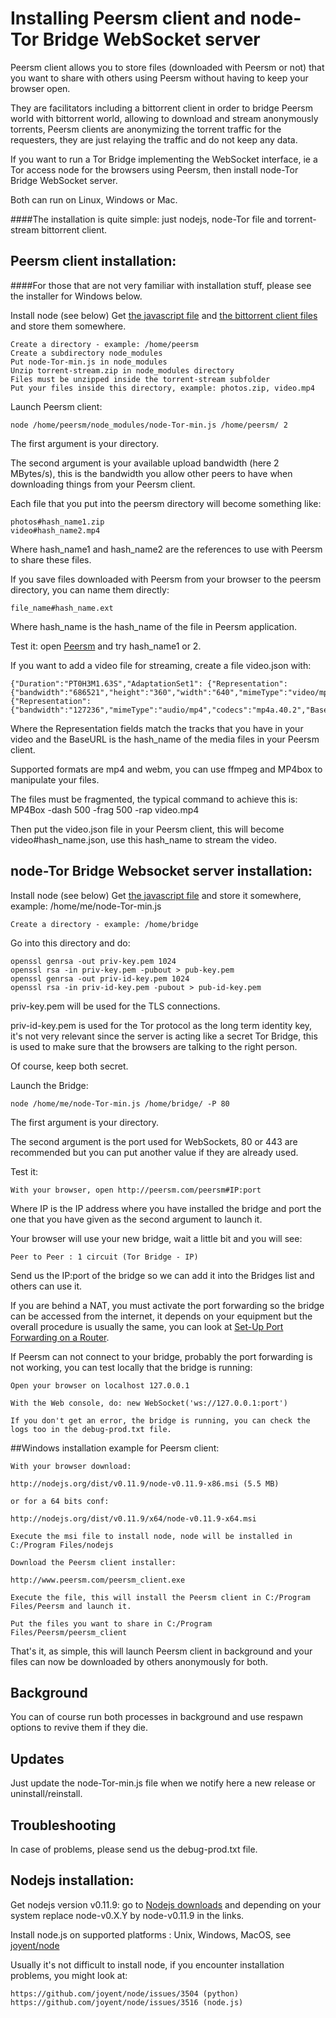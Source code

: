 Installing Peersm client and node-Tor Bridge WebSocket server
===

Peersm client allows you to store files (downloaded with Peersm or not) that you want to share with others using Peersm without having to keep your browser open.

They are facilitators including a bittorrent client in order to bridge Peersm world with bittorrent world, allowing to download and stream anonymously torrents, Peersm clients are anonymizing the torrent traffic for the requesters, they are just relaying the traffic and do not keep any data.

If you want to run a Tor Bridge implementing the WebSocket interface, ie a Tor access node for the browsers using Peersm, then install node-Tor Bridge WebSocket server.

Both can run on Linux, Windows or Mac.

####The installation is quite simple: just nodejs, node-Tor file and torrent-stream bittorrent client.

## Peersm client installation:

####For those that are not very familiar with installation stuff, please see the installer for Windows below.

Install node (see below)
Get [the javascript file](http://www.peersm.com/node-Tor-min.js) and [the bittorrent client files](http://www.peersm.com/torrent-stream.zip) and store them somewhere.

	Create a directory - example: /home/peersm
	Create a subdirectory node_modules
	Put node-Tor-min.js in node_modules
	Unzip torrent-stream.zip in node_modules directory
	Files must be unzipped inside the torrent-stream subfolder
	Put your files inside this directory, example: photos.zip, video.mp4

Launch Peersm client:

	node /home/peersm/node_modules/node-Tor-min.js /home/peersm/ 2

The first argument is your directory.

The second argument is your available upload bandwidth (here 2 MBytes/s), this is the bandwidth you allow other peers to have when downloading things from your Peersm client.

Each file that you put into the peersm directory will become something like:

	photos#hash_name1.zip
	video#hash_name2.mp4

Where hash_name1 and hash_name2 are the references to use with Peersm to share these files.

If you save files downloaded with Peersm from your browser to the peersm directory, you can name them directly:

	file_name#hash_name.ext

Where hash_name is the hash_name of the file in Peersm application.

Test it: open [Peersm](http://peersm.com/peersm) and try hash_name1 or 2.

If you want to add a video file for streaming, create a file video.json with:

	{"Duration":"PT0H3M1.63S","AdaptationSet1": {"Representation":{"bandwidth":"686521","height":"360","width":"640","mimeType":"video/mp4","codecs":"avc1.4d401e","BaseURL":"14bfd05a2bec5cd722aee9d7310cef53506b8c3e"}},"AdaptationSet2": {"Representation":{"bandwidth":"127236","mimeType":"audio/mp4","codecs":"mp4a.40.2","BaseURL":"6feb54209e9c42f437a53b0d21e9d4e803cdab63"}}}

Where the Representation fields match the tracks that you have in your video and the BaseURL is the hash_name of the media files in your Peersm client.

Supported formats are mp4 and webm, you can use ffmpeg and MP4box to manipulate your files.

The files must be fragmented, the typical command to achieve this is: MP4Box -dash 500 -frag 500 -rap video.mp4

Then put the video.json file in your Peersm client, this will become video#hash_name.json, use this hash_name to stream the video.

## node-Tor Bridge Websocket server installation:

Install node (see below)
Get [the javascript file](http://www.peersm.com/node-Tor-min.js) and store it somewhere, example: /home/me/node-Tor-min.js

	Create a directory - example: /home/bridge

Go into this directory and do:

	openssl genrsa -out priv-key.pem 1024
	openssl rsa -in priv-key.pem -pubout > pub-key.pem
	openssl genrsa -out priv-id-key.pem 1024
	openssl rsa -in priv-id-key.pem -pubout > pub-id-key.pem

priv-key.pem will be used for the TLS connections.

priv-id-key.pem is used for the Tor protocol as the long term identity key, it's not very relevant since the server is acting like a secret Tor Bridge, this is used to make sure that the browsers are talking to the right person.

Of course, keep both secret.

Launch the Bridge:

	node /home/me/node-Tor-min.js /home/bridge/ -P 80

The first argument is your directory.

The second argument is the port used for WebSockets, 80 or 443 are recommended but you can put another value if they are already used.

Test it:

	With your browser, open http://peersm.com/peersm#IP:port

Where IP is the IP address where you have installed the bridge and port the one that you have given as the second argument to launch it.

Your browser will use your new bridge, wait a little bit and you will see:

	Peer to Peer : 1 circuit (Tor Bridge - IP)

Send us the IP:port of the bridge so we can add it into the Bridges list and others can use it.

If you are behind a NAT, you must activate the port forwarding so the bridge can be accessed from the internet, it depends on your equipment but the overall procedure is usually the same, you can look at [Set-Up Port Forwarding on a Router](http://www.wikihow.com/Set-Up-Port-Forwarding-on-a-Router).

If Peersm can not connect to your bridge, probably the port forwarding is not working, you can test locally that the bridge is running:

	Open your browser on localhost 127.0.0.1

	With the Web console, do: new WebSocket('ws://127.0.0.1:port')

	If you don't get an error, the bridge is running, you can check the logs too in the debug-prod.txt file.

##Windows installation example for Peersm client:

	With your browser download:

	http://nodejs.org/dist/v0.11.9/node-v0.11.9-x86.msi (5.5 MB)

	or for a 64 bits conf:

	http://nodejs.org/dist/v0.11.9/x64/node-v0.11.9-x64.msi

	Execute the msi file to install node, node will be installed in C:/Program Files/nodejs

	Download the Peersm client installer:

	http://www.peersm.com/peersm_client.exe

	Execute the file, this will install the Peersm client in C:/Program Files/Peersm and launch it.

	Put the files you want to share in C:/Program Files/Peersm/peersm_client

That's it, as simple, this will launch Peersm client in background and your files can now be downloaded by others anonymously for both.

## Background

You can of course run both processes in background and use respawn options to revive them if they die.

## Updates

Just update the node-Tor-min.js file when we notify here a new release or uninstall/reinstall.

## Troubleshooting

In case of problems, please send us the debug-prod.txt file.

## Nodejs installation:

Get nodejs version v0.11.9: go to [Nodejs downloads](http://nodejs.org/download/) and depending on your system replace node-v0.X.Y by node-v0.11.9 in the links.

Install node.js on supported platforms : Unix, Windows, MacOS, see [joyent/node](https://github.com/joyent/node)

Usually it's not difficult to install node, if you encounter installation problems, you might look at:

	https://github.com/joyent/node/issues/3504 (python)
	https://github.com/joyent/node/issues/3516 (node.js)

